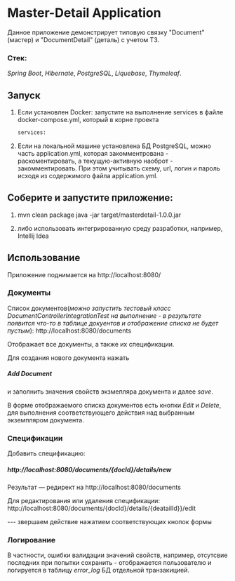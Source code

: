 # Master-Detail Application

Данное приложение демонстрирует типовую связку "Document" (мастер) и "DocumentDetail" (деталь) с учетом ТЗ.  
### Стек:
*Spring Boot*,
 *Hibernate*,
 *PostgreSQL*, *Liquebase*, *Thymeleaf*.


## Запуск
1. Если установлен Docker: 
запустите на выполнение services в файле docker-compose.yml, который в корне проекта
   ```bash 
   services:
2. Если на локальной машине установлена БД PostgreSQL, можно часть application.yml, которая 
закомментрована - раскоментировать, а текущую-активную наоброт - закомментировать.
При этом учитывать схему, url, логин и пароль исходя из содержимого файла application.yml.

## Соберите и запустите приложение:
   1. mvn clean package
   java -jar target/masterdetail-1.0.0.jar

   2. либо использовать интегрированную среду разработки, например, Intellij Idea

## Использование

Приложение поднимается на http://localhost:8080/

### Документы
Список документов(*можно запустить тестовый класс DocumentControllerIntegrationTest на выполнение - 
в результате появится что-то в таблице докуентов и отображение списка не будет пустым*): http://localhost:8080/documents

Отображает все документы, а также их спецификации.

Для создания нового документа нажать 
##### Add Document
и заполнить значения свойств экзмепляра документа и далее *save*.

В форме отображаемого списка документов есть кнопки *Edit* и *Delete*,
для выполнения соответствующего действия над выбранным экземпляром документа.

### Спецификации
Добавить спецификацию:  
##### http://localhost:8080/documents/{docId}/details/new
Результат — редирект на http://localhost:8080/documents

Для редактирования или удаления спецификации: http://localhost:8080/documents/{docId}/details/{deatailId}}/edit

--- звершаем действие нажатием соответствующих кнопок формы

### Логирование 

В частности, ошибки валидации значений свойств, например, отсутсвие последних при попытки сохранить - 
отображается пользователю и логируется в таблицу *error_log* БД отдельной транзакицией.

